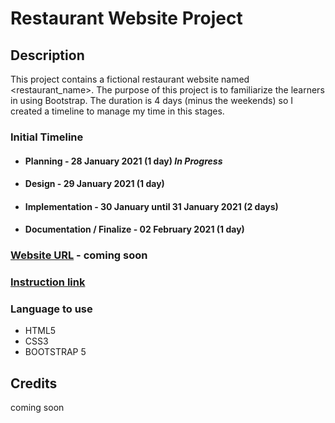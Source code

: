 # Restaurant Website Project
## __Description__
This project contains a fictional restaurant website named <restaurant_name>. The purpose of this project is to familiarize the learners in using Bootstrap. The duration is 4 days (minus the weekends) so I created a timeline to manage my time in this stages.

### __Initial Timeline__
- #### __Planning__ - 28 January 2021 (1 day) ___In Progress___
- #### __Design__ - 29 January 2021 (1 day)
- #### __Implementation__ - 30 January until 31 January 2021 (2 days)
- #### __Documentation / Finalize__ - 02 February 2021 (1 day)

### __[Website URL](#)__ - coming soon
### __[Instruction link](https://github.com/becodeorg/BXL-Swartz-4-27/blob/master/1.The-Field/6.Bootstrap/restaurant.adoc)__
### __Language to use__
- HTML5
- CSS3
- BOOTSTRAP 5
  
## __Credits__
coming soon